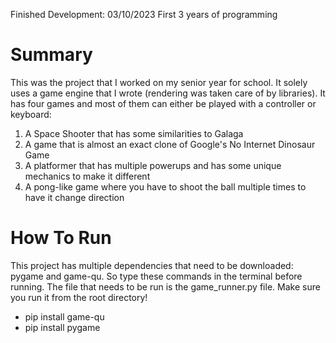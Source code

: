 Finished Development: 03/10/2023
First 3 years of programming

# Summary
This was the project that I worked on my senior year for school. It solely uses a game engine that I wrote 
(rendering was taken care of by libraries). It has four games and most of them can either be played with a controller or keyboard:
1. A Space Shooter that has some similarities to Galaga
2. A game that is almost an exact clone of Google's No Internet Dinosaur Game
3. A platformer that has multiple powerups and has some unique mechanics to make it different
4. A pong-like game where you have to shoot the ball multiple times to have it change direction

# How To Run
This project has multiple dependencies that need to be downloaded: pygame and game-qu. So type these commands in the terminal
before running. The file that needs to be run is the game_runner.py file. Make sure you run it from the root directory!
- pip install game-qu
- pip install pygame
